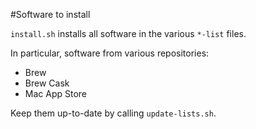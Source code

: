 #Software to install

`install.sh` installs all software in the various `*-list` files.

In particular, software from various repositories:
* Brew
* Brew Cask
* Mac App Store

Keep them up-to-date by calling `update-lists.sh`.
